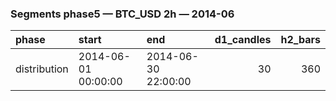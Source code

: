 ### Segments phase5 — BTC_USD 2h — 2014-06

| phase        | start               | end                 |   d1_candles |   h2_bars |
|:-------------|:--------------------|:--------------------|-------------:|----------:|
| distribution | 2014-06-01 00:00:00 | 2014-06-30 22:00:00 |           30 |       360 |